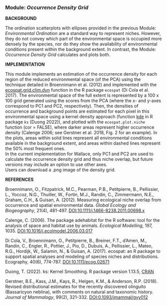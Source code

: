 ### **Module:** ***Occurrence Density Grid***

**BACKGROUND**

The ordination scatterplots with ellipses provided in the previous Module: *Environmental Ordination* are a standard way to represent niches. However, they do not convey which part of the environmental space is occupied more densely by the species, nor do they show the availability of environmental conditions present within the background extent. In contrast, the Module: *Occurrence Density Grid* calculates and plots both.

**IMPLEMENTATION**

This module implements an estimation of the occurrence density for each region of the reduced environmental space (of the PCA) using the technique detailed in Broennimann et al. (2012) and implemented with the <a href="https://www.rdocumentation.org/packages/ecospat/versions/3.3/topics/ecospat.grid.clim.dyn" target="_blank">ecospat.grid.clim.dyn</a> function in the R package `ecospat` (Di Cola et al. 2017). The environmental space of the full extent is represented by a 100 x 100 grid generated using the scores from the PCA (where the x- and y-axes correspond to PC1 and PC2, respectively). Then, the densities of occurrence and background points are estimated for each pixel in this environmental space using a kernel density approach (function <a href="https://rdrr.io/cran/ks/man/kde.html" target="_blank">kde</a> in R package `ks` (Duong 2022)), and plotted with the `ecospat.plot.niche` function (cor = FALSE), where darker areas represent higher occurrence density (Calenge 2006; see Gerstner et al. 2018, Fig. 2 for an example). In the plots, areas within solid lines represent all environmental conditions available in the background extent, and areas within dashed lines represent the 50% most frequent ones.  
In the current implementation for Wallace, only PC1 and PC2 are used to calculate the occurrence density grid and thus niche overlap, but future versions may include an option to use other axes.  
Users can download a .png image of the density grid.

**REFERENCES**

Broennimann, O., Fitzpatrick, M.C., Pearman, P.B., Petitpierre, B., Pellissier, L., Yoccoz, N.G., Thuiller, W., Fortin, M.J., Randin, C., Zimmermann, N.E., Graham, C.H., & Guisan, A. (2012). Measuring ecological niche overlap from occurrence and spatial environmental data. *Global Ecology and Biogeography*, 21(4), 481-497. <a href="https://doi.org/10.1111/j.1466-8238.2011.00698.x" target="_blank">DOI:10.1111/j.1466-8238.2011.00698.x</a>  

Calenge, C. (2006). The package adehabitat for the R software: tool for the analysis of space and habitat use by animals. *Ecological Modelling*, 197, 1035. <a href="https://doi.org/10.1016/j.ecolmodel.2006.03.017" target="_blank">DOI:10.1016/j.ecolmodel.2006.03.017</a>  

Di Cola, V., Broennimann, O., Petitpierre, B., Breiner, F.T., d’Amen, M., Randin, C., Engler, R., Pottier, J., Pio, D., Dubuis, A., Pellissier, L., Mateo, R.G., Hordijk, W., Salamin, N., & Guisan, A. (2017). ecospat: an R package to support spatial analyses and modeling of species niches and distributions. Ecography, 40(6), 774-787. <a href="https://doi.org/10.1111/ecog.02671" target="_blank">DOI:10.1111/ecog.02671</a>  

Duong, T. (2022). ks: Kernel Smoothing. R package version 1.13.5, <a href="https://CRAN.R-project.org/package=ks" target="_blank">CRAN</a>  

Gerstner, B.E., Kass, J.M., Kays, R., Helgen, K.M., & Anderson, R.P. (2018). Revised distributional estimates for the recently discovered olinguito (Bassaricyon neblina), with comments on natural and taxonomic history. *Journal of Mammalogy*, 99(2), 321-332. <a href="https://doi.org/10.1093/jmammal/gyy012" target="_blank">DOI:0.1093/jmammal/gyy012</a>  
